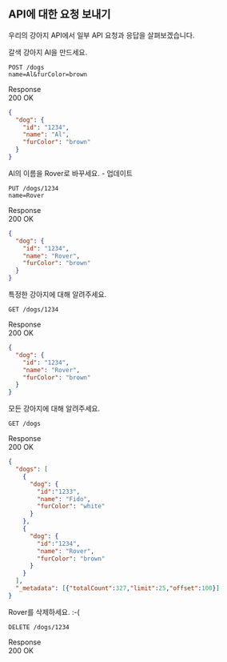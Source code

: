 ## API에 대한 요청 보내기

우리의 강아지 API에서 일부 API 요청과 응답을 살펴보겠습니다.

갈색 강아지 Al을 만드세요.

```text
POST /dogs
name=Al&furColor=brown
```

Response  
200 OK
```json
{
  "dog": {
    "id": "1234",
    "name": "Al", 
    "furColor": "brown"
  }
}
```

Al의 이름을 Rover로 바꾸세요. - 업데이트

```text
PUT /dogs/1234
name=Rover
```

Response  
200 OK

```json
{
  "dog": {
    "id": "1234",
    "name": "Rover",
    "furColor": "brown"
  }
}
```

특정한 강아지에 대해 알려주세요.

```text
GET /dogs/1234
```

Response  
200 OK

```json
{
  "dog": {
    "id": "1234",
    "name": "Rover",
    "furColor": "brown"
  }
}
```

모든 강아지에 대해 알려주세요.

```text
GET /dogs
```

Response  
200 OK

```json
{
  "dogs": [
    {
      "dog": {
        "id":"1233", 
        "name": "Fido", 
        "furColor": "white"
      }
    },
    {
      "dog": {
        "id":"1234", 
        "name": "Rover", 
        "furColor": "brown"
      }
    }
  ],
  "_metadata": [{"totalCount":327,"limit":25,"offset":100}]
}
```

Rover를 삭제하세요. :-(

```text
DELETE /dogs/1234
```

Response  
200 OK

